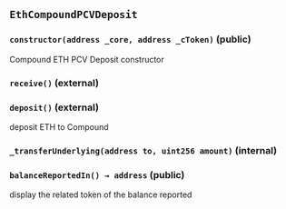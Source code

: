 ## `EthCompoundPCVDeposit`






### `constructor(address _core, address _cToken)` (public)

Compound ETH PCV Deposit constructor




### `receive()` (external)





### `deposit()` (external)

deposit ETH to Compound



### `_transferUnderlying(address to, uint256 amount)` (internal)





### `balanceReportedIn() → address` (public)

display the related token of the balance reported






